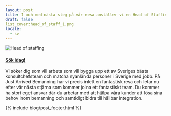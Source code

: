```yaml
---
layout: post
title: I och med nästa steg på vår resa anställer vi en Head of Staffing med ansvar för arbetarjobb
draft: false
list_cover:head_of_staff_1.png
locale:
  - sv
---
```


![Head of staffing](/assets/images/blog/head_of_staff_1.png)

#### [Sök idag!](https://careers.justarrived.se/jobs/32414-head-of-staffing-arbetare)


Vi söker dig som vill arbeta som vill bygga upp ett av Sveriges bästa konsultchefsteam och matcha nyanlända personer i Sverige med jobb. På Just Arrived Bemanning har vi precis inlett en fantastisk resa och letar nu efter vår nästa stjärna som kommer joina ett fantastiskt team. Du kommer ha stort eget ansvar där du arbetar med att hjälpa våra kunder att lösa sina behov inom bemanning och samtidigt bidra till hållbar integration.



{% include blog/post_footer.html %}
